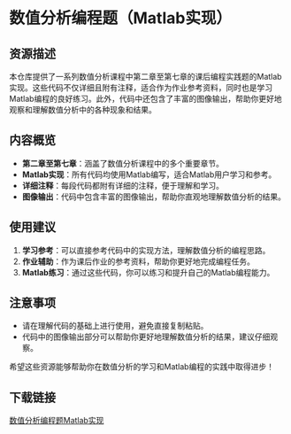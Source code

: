 # 数值分析编程题（Matlab实现）

## 资源描述

本仓库提供了一系列数值分析课程中第二章至第七章的课后编程实践题的Matlab实现。这些代码不仅详细且附有注释，适合作为作业参考资料，同时也是学习Matlab编程的良好练习。此外，代码中还包含了丰富的图像输出，帮助你更好地观察和理解数值分析中的各种现象和结果。

## 内容概览

- **第二章至第七章**：涵盖了数值分析课程中的多个重要章节。
- **Matlab实现**：所有代码均使用Matlab编写，适合Matlab用户学习和参考。
- **详细注释**：每段代码都附有详细的注释，便于理解和学习。
- **图像输出**：代码中包含丰富的图像输出，帮助你直观地理解数值分析的结果。

## 使用建议

1. **学习参考**：可以直接参考代码中的实现方法，理解数值分析的编程思路。
2. **作业辅助**：作为课后作业的参考资料，帮助你更好地完成编程任务。
3. **Matlab练习**：通过这些代码，你可以练习和提升自己的Matlab编程能力。

## 注意事项

- 请在理解代码的基础上进行使用，避免直接复制粘贴。
- 代码中的图像输出部分可以帮助你更好地理解数值分析的结果，建议仔细观察。

希望这些资源能够帮助你在数值分析的学习和Matlab编程的实践中取得进步！

## 下载链接

[数值分析编程题Matlab实现](https://pan.quark.cn/s/47a52a5c4d13)